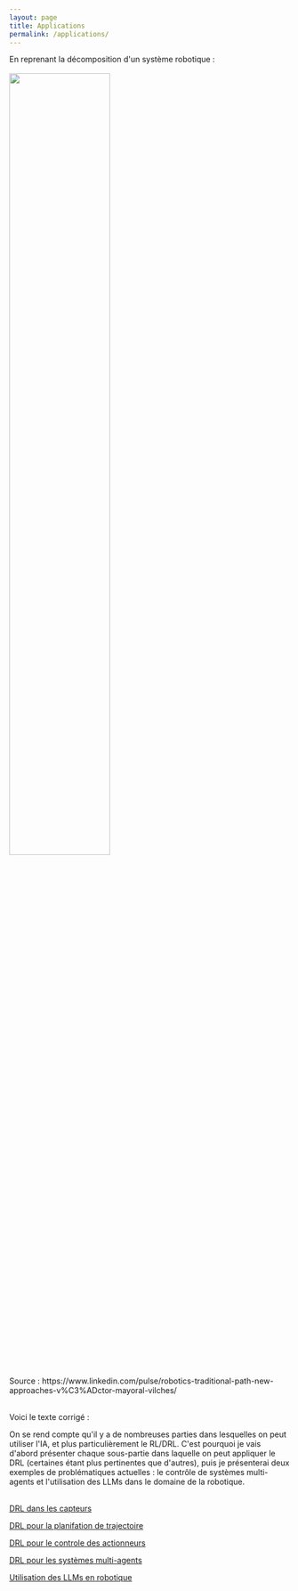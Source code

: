 ```yaml
---
layout: page
title: Applications
permalink: /applications/
---
```

<link rel="stylesheet" href="https://picorba.github.io/Rapport-veille-technologique/assets/css/theme_dark.css">
<div class="texte">
En reprenant la décomposition d'un système robotique : <br> <br>
</div>
<img src="https://picorba.github.io/Rapport-veille-technologique/assets/images/pipeline_robot.jpg" width="60% alt="Pipeline robot"><br>
<div class="texte">
Source : https://www.linkedin.com/pulse/robotics-traditional-path-new-approaches-v%C3%ADctor-mayoral-vilches/ <br> <br>

Voici le texte corrigé :

On se rend compte qu'il y a de nombreuses parties dans lesquelles on peut utiliser l'IA, et plus particulièrement le RL/DRL. C'est pourquoi je vais d'abord présenter chaque sous-partie dans laquelle on peut appliquer le DRL (certaines étant plus pertinentes que d'autres), puis je présenterai deux exemples de problématiques actuelles : le contrôle de systèmes multi-agents et l'utilisation des LLMs dans le domaine de la robotique.<br> <br>

</div>

[DRL dans les capteurs](/Rapport-veille-technologique/applicationss/2024/03/17/capteurs.html)

[DRL pour la planifation de trajectoire](/Rapport-veille-technologique/applicationss/2024/03/17/trajectoire.html)

[DRL pour le controle des actionneurs](/Rapport-veille-technologique/applicationss/2024/03/17/actionneurs.html)

[DRL pour les systèmes multi-agents](/Rapport-veille-technologique/applicationss/2024/03/17/multiagent.html)

[Utilisation des LLMs en robotique](/Rapport-veille-technologique/applicationss/2024/03/17/llm.html)

